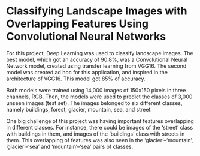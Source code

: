 # Classifying Landscape Images with Overlapping Features Using Convolutional Neural Networks

For this project, Deep Learning was used to classify landscape images. The best model, which got an accuracy of 90.8%, was a Convolutional Neural Network model, created using transfer learning from VGG16. The second model was created ad hoc for this application, and inspired in the architecture of VGG16. This model got 85% of accuracy.

Both models were trained using 14,000 images of 150x150 pixels in three channels, RGB. Then, the models were used to predict the classes of 3,000 unseen images (test set). The images belonged to six different classes, namely buildings, forest, glacier, mountain, sea, and street.

One big challenge of this project was having important features overlapping in different classes. For instance, there could be images of the ‘street’ class with buildings in them, and images of the ‘buildings’ class with streets in them. This overlapping of features was also seen in the ‘glacier’–‘mountain’, ’glacier’–‘sea’ and ‘mountain’–‘sea’ pairs of classes.
